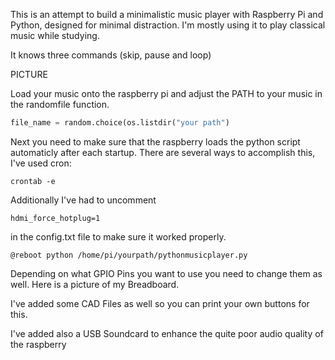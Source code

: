 This is an attempt to build a minimalistic music player with Raspberry Pi and Python, designed for minimal distraction. I'm mostly using it to play classical music while studying.

It knows three commands (skip, pause and loop)

PICTURE

Load your music onto the raspberry pi and adjust the PATH to your music in the randomfile function.

```python
file_name = random.choice(os.listdir("your path")
```

Next you need to make sure that the raspberry loads the python script automaticly after each startup. There are several ways to accomplish this, I've used cron:

```
crontab -e
```

Additionally I've had to uncomment

```
hdmi_force_hotplug=1
```

in the config.txt file to make sure it worked properly.

```
@reboot python /home/pi/yourpath/pythonmusicplayer.py
```

Depending on what GPIO Pins you want to use you need to change them as well. Here is a picture of my Breadboard.

I've added some CAD Files as well so you can print your own buttons for this.

I've added also a USB Soundcard to enhance the quite poor audio quality of the raspberry
